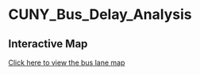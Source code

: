 # CUNY_Bus_Delay_Analysis
## Interactive Map
[Click here to view the bus lane map]([https://mellifluous-bublanina-686c73.netlify.app/])
